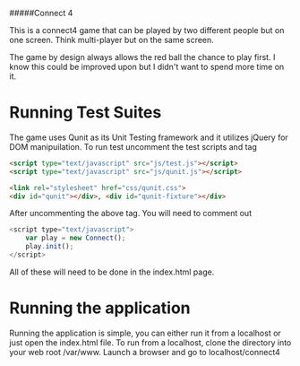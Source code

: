 #####Connect 4

This is a connect4 game that can be played by two different people but on one screen. Think multi-player but
on the same screen.

The game by design always allows the red ball the chance to play first. I know this could be improved upon 
but I didn't want to spend more time on it.

Running Test Suites
===================

The game uses Qunit as its Unit Testing framework and it utilizes jQuery for DOM manipuilation.
To run test uncomment the test scripts and tag
```html
<script type="text/javascript" src="js/test.js"></script>
<script type="text/javascript" src="js/qunit.js"></script>

<link rel="stylesheet" href="css/qunit.css">
<div id="qunit"></div>, <div id="qunit-fixture"></div>
```

After uncommenting the above tag. You will need to comment out
```javascript
<script type="text/javascript"> 
	var play = new Connect(); 
	play.init(); 
</script>
```
All of these will need to be done in the index.html page.

Running the application
=======================

Running the application is simple, you can either run it from a localhost or just open the index.html file.
To run from a localhost, clone the directory into your web root /var/www. Launch a browser and go to
localhost/connect4
